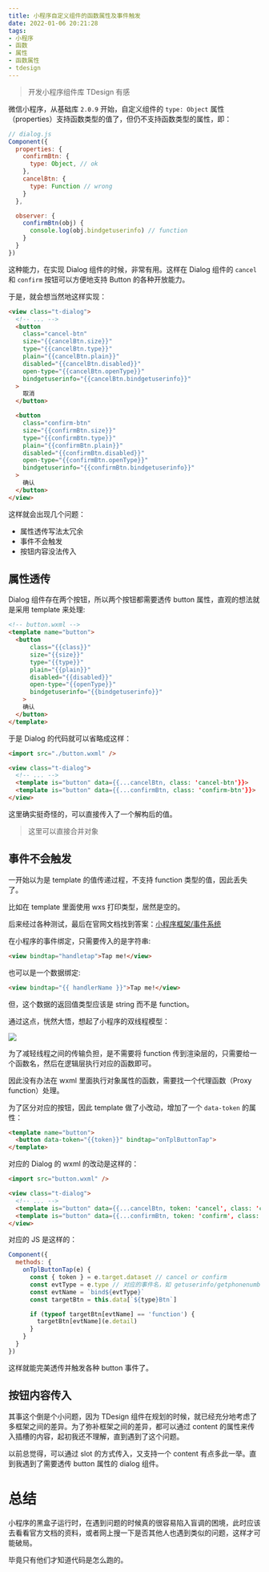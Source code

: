 ```yaml
---
title: 小程序自定义组件的函数属性及事件触发
date: 2022-01-06 20:21:28
tags: 
- 小程序
- 函数
- 属性
- 函数属性
- tdesign
---
```


> 开发小程序组件库 TDesign 有感

微信小程序，从基础库 `2.0.9` 开始，自定义组件的 `type: Object` 属性（properties）支持函数类型的值了，但仍不支持函数类型的属性，即：

```js
// dialog.js
Component({
  properties: {
    confirmBtn: {
      type: Object, // ok
    },
    cancelBtn: {
      type: Function // wrong
    }
  },

  observer: {
    confirmBtn(obj) {
      console.log(obj.bindgetuserinfo) // function
    }
  }
})
```

这种能力，在实现 Dialog 组件的时候，非常有用。这样在 Dialog 组件的 `cancel` 和 `confirm` 按钮可以方便地支持 Button 的各种开放能力。

于是，就会想当然地这样实现：

```html
<view class="t-dialog">
  <!-- ... -->
  <button
    class="cancel-btn" 
    size="{{cancelBtn.size}}"
    type="{{cancelBtn.type}}"
    plain="{{cancelBtn.plain}}"
    disabled="{{cancelBtn.disabled}}"
    open-type="{{cancelBtn.openType}}" 
    bindgetuserinfo="{{cancelBtn.bindgetuserinfo}}"
  >
    取消
  </button>

  <button
    class="confirm-btn" 
    size="{{confirmBtn.size}}"
    type="{{confirmBtn.type}}"
    plain="{{confirmBtn.plain}}"
    disabled="{{confirmBtn.disabled}}"
    open-type="{{confirmBtn.openType}}" 
    bindgetuserinfo="{{confirmBtn.bindgetuserinfo}}"
  >
    确认
  </button>
</view>
```

这样就会出现几个问题：
- 属性透传写法太冗余
- 事件不会触发
- 按钮内容没法传入

## 属性透传

Dialog 组件存在两个按钮，所以两个按钮都需要透传 button 属性，直观的想法就是采用 template 来处理:

```html
<!-- button.wxml -->
<template name="button">
  <button
      class="{{class}}" 
      size="{{size}}"
      type="{{type}}"
      plain="{{plain}}"
      disabled="{{disabled}}"
      open-type="{{openType}}" 
      bindgetuserinfo="{{bindgetuserinfo}}"
    >
    确认
  </button>
</template>
```

于是 Dialog 的代码就可以省略成这样：

```html
<import src="./button.wxml" /> 

<view class="t-dialog">
  <!-- ... -->
  <template is="button" data={{...cancelBtn, class: 'cancel-btn'}}>
  <template is="button" data={{...confirmBtn, class: 'confirm-btn'}}>
</view>
```

这里确实挺奇怪的，可以直接传入了一个解构后的值。

> 这里可以直接合并对象

## 事件不会触发

一开始以为是 template 的值传递过程，不支持 function 类型的值，因此丢失了。

比如在 template 里面使用 wxs 打印类型，居然是空的。

后来经过各种测试，最后在官网文档找到答案：[小程序框架/事件系统](https://developers.weixin.qq.com/miniprogram/dev/framework/view/wxml/event.html)

在小程序的事件绑定，只需要传入的是字符串: 

```html
<view bindtap="handletap">Tap me!</view>
```

也可以是一个数据绑定:

```html
<view bindtap="{{ handlerName }}">Tap me!</view>
```

但，这个数据的返回值类型应该是 string 而不是 function。

通过这点，恍然大悟，想起了小程序的双线程模型：

![](https://res.wx.qq.com/wxdoc/dist/assets/img/4-1.ad156d1c.png)

为了减轻线程之间的传输负担，是不需要将 function 传到渲染层的，只需要给一个函数名，然后在逻辑层执行对应的函数即可。

因此没有办法在 wxml 里面执行对象属性的函数，需要找一个代理函数（Proxy function）处理。

为了区分对应的按钮，因此 template 做了小改动，增加了一个 `data-token` 的属性：

```html
<template name="button">
  <button data-token="{{token}}" bindtap="onTplButtonTap">
</template>
```

对应的 Dialog 的 wxml 的改动是这样的：

```html
<import src="button.wxml" /> 

<view class="t-dialog">
  <!-- ... -->
  <template is="button" data={{...cancelBtn, token: 'cancel', class: 'cancel-btn'}}>
  <template is="button" data={{...confirmBtn, token: 'confirm', class: 'confirm-btn'}}>
</view>
```

对应的 JS 是这样的：

```js
Component({
  methods: {
    onTplButtonTap(e) {
      const { token } = e.target.dataset // cancel or confirm
      const evtType = e.type // 对应的事件名，如 getuserinfo/getphonenumber 等
      const evtName = `bind${evtType}`
      const targetBtn = this.data[`${type}Btn`]

      if (typeof targetBtn[evtName] == 'function') {
        targetBtn[evtName](e.detail)
      }
    }
  }
})
```

这样就能完美透传并触发各种 button 事件了。

## 按钮内容传入

其事这个倒是个小问题，因为 TDesign 组件在规划的时候，就已经充分地考虑了多框架之间的差异。为了弥补框架之间的差异，都可以通过 content 的属性来传入插槽的内容，起初我还不理解，直到遇到了这个问题。

以前总觉得，可以通过 slot 的方式传入，又支持一个 content 有点多此一举。直到我遇到了需要透传 button 属性的 dialog 组件。

# 总结

小程序的黑盒子运行时，在遇到问题的时候真的很容易陷入盲调的困境，此时应该去看看官方文档的资料，或者网上搜一下是否其他人也遇到类似的问题，这样才可能破局。

毕竟只有他们才知道代码是怎么跑的。